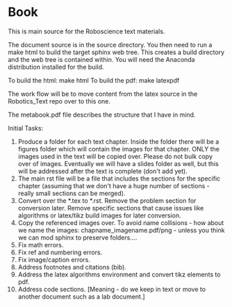 # Book

This is main source for the Roboscience text materials.

The document source is in the source directory.  You then need to run a make html to build the target sphinx web tree.  This creates a build directory and the web tree is contained within.  You will need the Anaconda distribution installed for the build.  

To build the html:   make html
To build the pdf:    make latexpdf

The work flow will be to move content from the latex source in the Robotics_Text repo over to this one.

The metabook.pdf file describes the structure that I have in mind.

Initial Tasks:

1.  Produce a folder for each text chapter.   Inside the folder there will be a figures folder which will contain the images for that chapter.   ONLY the images used in the text will be copied over.  Please do not bulk copy over of images.    Eventually we will have a slides folder as well, but this will be addressed after the text is complete (don't add yet).
2.  The main rst file will be a file that includes the sections for the specific chapter (assuming that we don't have a huge number of sections - really small sections can be merged).
3.  Convert over the *.tex to *.rst.  Remove the problem section for conversion later.  Remove specific sections that cause issues like algorithms or latex/tikz build images for later conversion.
4.  Copy the referenced images over.   To avoid name collisions - how about we name the images:  chapname_imagename.pdf/png  - unless you think we can mod sphinx to preserve folders....
5.  Fix math errors.
6.  Fix ref and numbering errors.
7.  Fix image/caption errors.
8.  Address footnotes and citations (bib).
9.  Address the latex algorithms environment and convert tikz elements to pdf.
10.  Address code sections.  [Meaning - do we keep in text or move to another document such as a lab document.]

